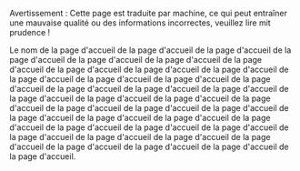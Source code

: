 Avertissement : Cette page est traduite par machine, ce qui peut entraîner une mauvaise qualité ou des informations incorrectes, veuillez lire mit prudence !

Le nom de la page d'accueil de la page d'accueil de la page d'accueil de la page d'accueil de la page d'accueil de la page d'accueil de la page d'accueil de la page d'accueil de la page d'accueil de la page d'accueil de la page d'accueil de la page d'accueil de la page d'accueil de la page d'accueil de la page d'accueil de la page d'accueil de la page d'accueil de la page d'accueil de la page d'accueil de la page d'accueil de la page d'accueil de la page d'accueil de la page d'accueil de la page d'accueil de la page d'accueil de la page d'accueil de la page d'accueil de la page d'accueil de la page d'accueil de la page d'accueil de la page d'accueil de la page d'accueil de la page d'accueil de la page d'accueil de la page d'accueil de la page d'accueil de la page d'accueil de la page d'accueil de la page d'accueil.